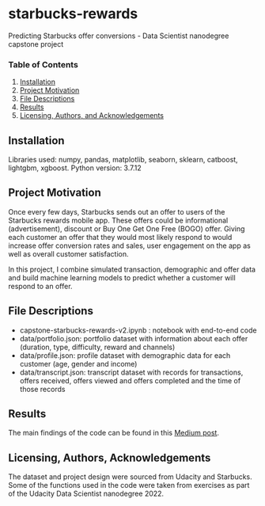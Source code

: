 # starbucks-rewards
Predicting Starbucks offer conversions - Data Scientist nanodegree capstone project

### Table of Contents

1. [Installation](#installation)
2. [Project Motivation](#motivation)
3. [File Descriptions](#files)
4. [Results](#results)
5. [Licensing, Authors, and Acknowledgements](#licensing)

## Installation <a name="installation"></a>

Libraries used: numpy, pandas, matplotlib, seaborn, sklearn, catboost, lightgbm, xgboost. Python version: 3.7.12

## Project Motivation<a name="motivation"></a>

Once every few days, Starbucks sends out an offer to users of the Starbucks rewards mobile app. These offers could be informational (advertisement), discount or Buy One Get One Free (BOGO) offer. Giving each customer an offer that they would most likely respond to would increase offer conversion rates and sales, user engagement on the app as well as overall customer satisfaction. 

In this project, I combine simulated transaction, demographic and offer data and build machine learning models to predict whether a customer will respond to an offer. 

## File Descriptions <a name="files"></a>

+ capstone-starbucks-rewards-v2.ipynb : notebook with end-to-end code
+ data/portfolio.json: portfolio dataset with information about each offer (duration, type, difficulty, reward and channels)
+ data/profile.json: profile dataset with demographic data for each customer (age, gender and income)
+ data/transcript.json: transcript dataset with records for transactions, offers received, offers viewed and offers completed and the time of those records

## Results<a name="results"></a>

The main findings of the code can be found in this [Medium post](https://medium.com/@yen_290/predicting-starbucks-offer-conversions-with-xgboost-179ce3b3f22c).

## Licensing, Authors, Acknowledgements<a name="licensing"></a>
The dataset and project design were sourced from Udacity and Starbucks. Some of the functions used in the code were taken from exercises as part of the Udacity Data Scientist nanodegree 2022.
